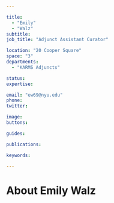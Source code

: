 ```yaml
---

title:
  - "Emily"
  - "Walz"
subtitle: 
job_title: "Adjunct Assistant Curator"

location: "20 Cooper Square"
space: "3"
departments:
  - "KARMS Adjuncts"

status: 
expertise:

email: "ew69@nyu.edu"
phone: 
twitter: 

image: 
buttons:

guides:

publications:

keywords:

---
```


# About Emily Walz


